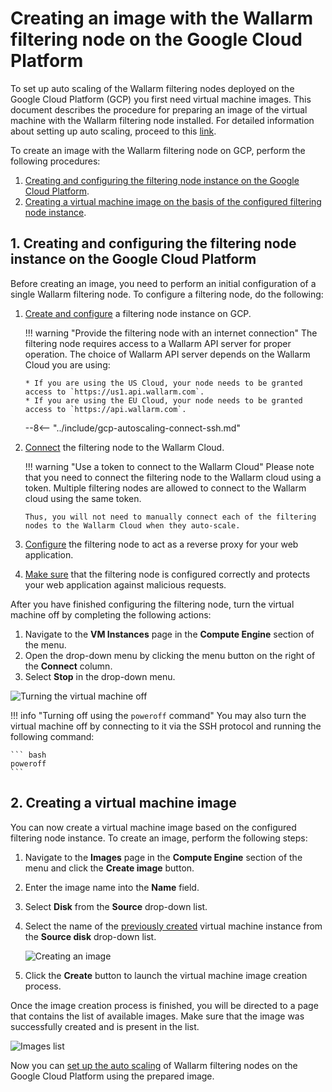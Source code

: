[link-docs-gcp-autoscaling]:        autoscaling-overview.md
[link-docs-gcp-node-setup]:         ../../../installation/cloud-platforms/gcp/machine-image.md
[link-cloud-connect-guide]:         ../../../installation/cloud-platforms/gcp/machine-image.md#4-generate-a-token-to-connect-an-instance-to-the-wallarm-cloud
[link-docs-reverse-proxy-setup]:    ../../../installation/cloud-platforms/gcp/machine-image.md#6-configure-sending-traffic-to-the-wallarm-instance
[link-docs-check-operation]:        ../../installation-check-operation-en.md

[img-vm-instance-poweroff]:     ../../../images/installation-gcp/auto-scaling/common/create-image/vm-poweroff.png
[img-create-image]:             ../../../images/installation-gcp/auto-scaling/common/create-image/create-image.png
[img-check-image]:              ../../../images/installation-gcp/auto-scaling/common/create-image/image-list.png

[anchor-node]:  #1-creating-and-configuring-the-filtering-node-instance-on-the-google-cloud-platform
[anchor-gcp]:   #2-creating-a-virtual-machine-image

#   Creating an image with the Wallarm filtering node on the Google Cloud Platform

To set up auto scaling of the Wallarm filtering nodes deployed on the Google Cloud Platform (GCP) you first need virtual machine images. This document describes the procedure for preparing an image of the virtual machine with the Wallarm filtering node installed. For detailed information about setting up auto scaling, proceed to this [link][link-docs-gcp-autoscaling].

To create an image with the Wallarm filtering node on GCP, perform the following procedures:
1.  [Creating and configuring the filtering node instance on the Google Cloud Platform][anchor-node].
2.  [Creating a virtual machine image on the basis of the configured filtering node instance][anchor-gcp].

##  1.  Creating and configuring the filtering node instance on the Google Cloud Platform

Before creating an image, you need to perform an initial configuration of a single Wallarm filtering node. To configure a filtering node, do the following:
1.  [Create and configure][link-docs-gcp-node-setup] a filtering node instance on GCP.

    !!! warning "Provide the filtering node with an internet connection"
        The filtering node requires access to a Wallarm API server for proper operation. The choice of Wallarm API server depends on the Wallarm Cloud you are using:
        
        * If you are using the US Cloud, your node needs to be granted access to `https://us1.api.wallarm.com`.
        * If you are using the EU Cloud, your node needs to be granted access to `https://api.wallarm.com`.
    
    --8<-- "../include/gcp-autoscaling-connect-ssh.md"

2.  [Connect][link-cloud-connect-guide] the filtering node to the Wallarm Cloud.

    !!! warning "Use a token to connect to the Wallarm Cloud"
        Please note that you need to connect the filtering node to the Wallarm cloud using a token. Multiple filtering nodes are allowed to connect to the Wallarm cloud using the same token.
       
        Thus, you will not need to manually connect each of the filtering nodes to the Wallarm Cloud when they auto-scale. 

3.  [Configure][link-docs-reverse-proxy-setup] the filtering node to act as a reverse proxy for your web application.

4.  [Make sure][link-docs-check-operation] that the filtering node is configured correctly and protects your web application against malicious requests.

After you have finished configuring the filtering node, turn the virtual machine off by completing the following actions:
1.  Navigate to the **VM Instances** page in the **Compute Engine** section of the menu.
2.  Open the drop-down menu by clicking the menu button on the right of the **Connect** column.
3.  Select **Stop** in the drop-down menu.

![Turning the virtual machine off][img-vm-instance-poweroff]

!!! info "Turning off using the `poweroff` command"
    You may also turn the virtual machine off by connecting to it via the SSH protocol and running the following command:
    
    ``` bash
 	poweroff
 	```

##  2.  Creating a virtual machine image

You can now create a virtual machine image based on the configured filtering node instance. To create an image, perform the following steps:
1.  Navigate to the **Images** page in the **Compute Engine** section of the menu and click the **Create image** button.
2.  Enter the image name into the **Name** field.
3.  Select **Disk** from the **Source** drop-down list.
4.  Select the name of the [previously created][anchor-node] virtual machine instance from the **Source disk** drop-down list.

    ![Creating an image][img-create-image]

5.  Click the **Create** button to launch the virtual machine image creation process.

Once the image creation process is finished, you will be directed to a page that contains the list of available images. Make sure that the image was successfully created and is present in the list.

![Images list][img-check-image]

Now you can [set up the auto scaling][link-docs-gcp-autoscaling] of Wallarm filtering nodes on the Google Cloud Platform using the prepared image.